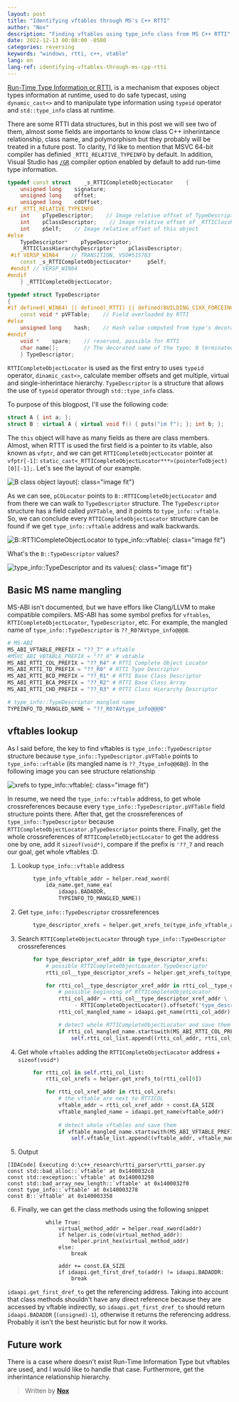 ```yaml
---
layout: post
title: "Identifying vftables through MS's C++ RTTI"
author: "Nox"
description: "Finding vftables using type_info class from MS C++ RTTI"
date: 2022-12-13 00:00:00 -0500
categories: reversing
keywords: "windows, rtti, c++, vtable"
lang: en
lang-ref: identifying-vftables-through-ms-cpp-rtti
---
```


[Run-Time Type Information or RTTI][1], is a mechanism that exposes object types information at runtime, used to do safe typecast, using `dynamic_cast<>` and to manipulate type information using `typeid` operator and  `std::type_info` class at runtime.

There are some RTTI data structures, but in this post we will see two of them, almost some fields are importants to know class C++ inherintance relationship, class name, and polymorphism but they probably will be treated in a future post. To clarity, I'd like to mention that MSVC 64-bit compiler has definied `_RTTI_RELATIVE_TYPEINFO` by default. In addition, Visual Studio has [`/GR`][2] compiler option enabled by default to add run-time type information.

<!--more-->

```cpp
typedef const struct    _s_RTTICompleteObjectLocator    {
    unsigned long    signature;
    unsigned long    offset;
    unsigned long    cdOffset;
#if _RTTI_RELATIVE_TYPEINFO
    int    pTypeDescriptor;    // Image relative offset of TypeDescriptor
    int    pClassDescriptor;    // Image relative offset of _RTTIClassHierarchyDescriptor
    int    pSelf;    // Image relative offset of this object
#else
    TypeDescriptor*    pTypeDescriptor;
    _RTTIClassHierarchyDescriptor*    pClassDescriptor;
 #if VERSP_WIN64    // TRANSITION, VSO#515783
    const _s_RTTICompleteObjectLocator*     pSelf;
 #endif // VERSP_WIN64
#endif
    } _RTTICompleteObjectLocator;

typedef struct TypeDescriptor
{
#if defined(_WIN64) || defined(_RTTI) || defined(BUILDING_C1XX_FORCEINCLUDE)
    const void * pVFTable;    // Field overloaded by RTTI
#else
    unsigned long    hash;    // Hash value computed from type's decorated name
#endif
    void *    spare;    // reserved, possible for RTTI
    char name[];        // The decorated name of the type; 0 terminated.
    } TypeDescriptor;
```


`RTTICompleteObjectLocator` is used as the first entry to uses `typeid` operator, `dinamic_cast<>`, calculate member offsets and get multiple, virtual and single-inherintace hierarchy.  `TypeDescriptor` is a structure that allows the use of `typeid` operator through `std::type_info` class.

To purpose of this blogpost, I'll use the following code:

```cpp
struct A { int a; };
struct B : virtual A { virtual void f() { puts("im f"); }; int b; };
```

The `this` object will have as many fields as there are class members. Almost, when RTTT is used the first field is a pointer to its vtable, also known as `vfptr`, and we can get `RTTICompleteObjectLocator` pointer at `vfptr[-1]`: `static_cast<_RTTICompleteObjectLocator***>(pointerToObject)[0][-1];`. Let's see the layout of our example.

![B class object layout](/assets/img/202212/b-class-object-layout.png){: class="image fit"}

As we can see, `pCOLocator` points to `B::RTTICompleteObjectLocator` and from there we can walk to `TypeDescriptor` structure. The `TypeDescriptor` structure has a field called `pVFTable`, and it points to `type_info::vftable`. So, we can conclude every `RTTICompleteObjectLocator` structure can be found if we get `type_info::vftable` address and walk backwards.

![B::RTTICompleteObjectLocator to type_info::vftable](/assets/img/202212/b-to-typeinfo.png){: class="image fit"}

What's the `B::TypeDescriptor` values?

![type_info::TypeDescriptor and its values](/assets/img/202212/typedescriptor-with-its-values.png){: class="image fit"}

## Basic MS name mangling
MS-ABI isn't documented, but we have effors like Clang/LLVM to make compatible compilers. MS-ABI has some symbol prefixs for `vftables`, `RTTICompleteObjectLocator`, `TypeDescriptor`, etc. For example, the mangled name of `type_info::TypeDescriptor` is `??_R0?AVtype_info@@@8`.

```python
# MS-ABI
MS_ABI_VFTABLE_PREFIX = "??_7" # vftable
#MSVC_ABI_VBTABLE_PREFIX = "??_8" # vbtable
MS_ABI_RTTI_COL_PREFIX = "??_R4" # RTTI Complete Object Locator
MS_ABI_RTTI_TD_PREFIX = "??_R0" # RTTI Type Descriptor
MS_ABI_RTTI_BCD_PREFIX = "??_R1" # RTTI Base Class Descriptor
MS_ABI_RTTI_BCA_PREFIX = "??_R2" # RTTI Base Class Array
MS_ABI_RTTI_CHD_PREFIX = "??_R3" # RTTI Class Hierarchy Descriptor

# type_info::TypeDescriptor mangled name
TYPEINFO_TD_MANGLED_NAME = "??_R0?AVtype_info@@@8"
```

## vftables lookup
As I said before, the key to find vftables is `type_info::TypeDescriptor` structure because `type_info::TypeDescriptor.pVFTable` points to `type_info::vftable` (its mangled name is `??_7type_info@@6B@`). In the following image you can see structure relationship

![xrefs to type_info::vftable](/assets/img/202212/xrefs-to-vfptr-type_info-vftable.png){: class="image fit"}


In resume, we need the `type_info::vftable` address, to get whole crossreferences because every `type_info::TypeDescriptor.pVFTable` field structure points there. After that, get the crossreferences of `type_info::TypeDescriptor` because `RTTICompleteObjectLocator.pTypeDescriptor` points there. Finally, get the whole crossreferences of `RTTICompleteObjectLocator` to get the address one by one, add it `sizeof(void*)`, compare if the prefix is `'??_7` and reach our goal, get whole vftables :D.


1. Lookup `type_info::vftable` address
```python
        type_info_vftable_addr = helper.read_xword(
            ida_name.get_name_ea(
                idaapi.BADADDR,
                TYPEINFO_TD_MANGLED_NAME))
```
2. Get `type_info::TypeDescriptor` crossreferences
```python
        type_descriptor_xrefs = helper.get_xrefs_to(type_info_vftable_addr)
```

3. Search `RTTICompleteObjectLocator` through `type_info::TypeDescriptor` crossreferences
```python
        for type_descriptor_xref_addr in type_descriptor_xrefs:
            # possible RTTICompleteObjectLocator.TypeDescriptor 
            rtti_col__type_descriptor_xrefs = helper.get_xrefs_to(type_descriptor_xref_addr)

            for rtti_col__type_descriptor_xref_addr in rtti_col__type_descriptor_xrefs:
                # possible beginning of RTTICompleteObjetLocator
                rtti_col_addr = rtti_col__type_descriptor_xref_addr \
                     - RTTICompleteObjectLocator().offsetof('type_descriptor')
                rtti_col_mangled_name = idaapi.get_name(rtti_col_addr)

                # detect whole RTTICompleteObjectLocator and save them
                if rtti_col_mangled_name.startswith(MS_ABI_RTTI_COL_PREFIX):
                    self.rtti_col_list.append((rtti_col_addr, rtti_col_mangled_name))
```

4. Get whole `vftables` adding the `RTTICompleteObjectLocator` address + `sizeof(void*)`
```python
        for rtti_col in self.rtti_col_list:
            rtti_col_xrefs = helper.get_xrefs_to(rtti_col[0])

            for rtti_col_xref_addr in rtti_col_xrefs:
                # the vftable are next to RTTICOL
                vftable_addr = rtti_col_xref_addr + const.EA_SIZE
                vftable_mangled_name = idaapi.get_name(vftable_addr)
                
                # detect whole vftables and save them
                if vftable_mangled_name.startswith(MS_ABI_VFTABLE_PREFIX):
                    self.vftable_list.append((vftable_addr, vftable_mangled_name))
```

5. Output
```
[IDACode] Executing d:\c++_research\rtti_parser\rtti_parser.py
const std::bad_alloc::`vftable' at 0x1400032c8
const std::exception::`vftable' at 0x140003298
const std::bad_array_new_length::`vftable' at 0x1400032f0
const type_info::`vftable' at 0x140003278
const B::`vftable' at 0x140003358
```

6. Finally, we can get the class methods using the following snippet
```
            while True:
                virtual_method_addr = helper.read_xword(addr)
                if helper.is_code(virtual_method_addr):
                    helper.print_hex(virtual_method_addr)
                else:
                    break

                addr += const.EA_SIZE
                if idaapi.get_first_dref_to(addr) != idaapi.BADADDR:
                    break
```

`idaapi.get_first_dref_to` get the referencing address. Taking into account that class methods shouldn't have any direct reference because they are accessed by vftable indirectly, so `idaapi.get_first_dref_to` should return `idaapi.BADADDR` (`(unsigned)-1`), otherwise it returns the referencing address. Probably it isn't the best heuristic but for now it works.


## Future work
There is a case where doesn't exist Run-Time Information Type but vftables are used, and I would like to handle that case. Furthermore, get the inherintance relationship hierarchy.


> Written by [**Nox**][5]

[1]:https://learn.microsoft.com/en-us/cpp/cpp/run-time-type-information
[2]:https://learn.microsoft.com/en-us/cpp/build/reference/gr-enable-run-time-type-information
[5]:https://twitter.com/MrNox_
